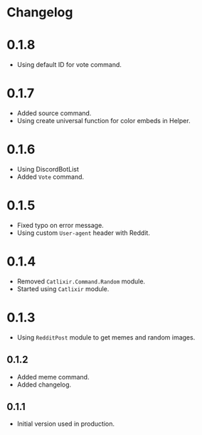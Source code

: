 # Changelog

# 0.1.8
- Using default ID for vote command.

# 0.1.7
- Added source command.
- Using create universal function for color embeds in Helper.

# 0.1.6
- Using DiscordBotList
- Added `Vote` command.

# 0.1.5
- Fixed typo on error message.
- Using custom `User-agent` header with Reddit.

# 0.1.4
- Removed `Catlixir.Command.Random` module. 
- Started using `Catlixir` module.

# 0.1.3
- Using `RedditPost` module to get memes and random images.

## 0.1.2
- Added meme command.
- Added changelog.

## 0.1.1
- Initial version used in production.